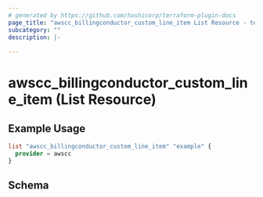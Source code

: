 ```yaml
---
# generated by https://github.com/hashicorp/terraform-plugin-docs
page_title: "awscc_billingconductor_custom_line_item List Resource - terraform-provider-awscc"
subcategory: ""
description: |-
  
---
```


# awscc_billingconductor_custom_line_item (List Resource)



## Example Usage

```terraform
list "awscc_billingconductor_custom_line_item" "example" {
  provider = awscc
}
```

<!-- schema generated by tfplugindocs -->
## Schema
